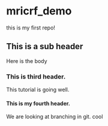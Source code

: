 # mricrf_demo
this is my first repo!
## This is a sub header
Here is the body

### This is third header.
This tutorial is going well.

#### This is my fourth header.
We are looking at branching in git. cool